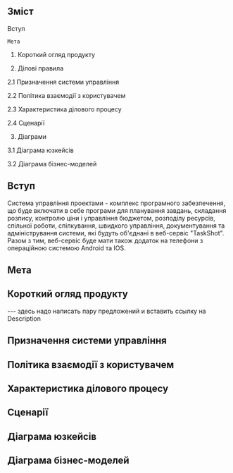 ## Зміст
Вступ 

    Мета
    
1. Короткий огляд продукту

2. Ділові правила

2.1 Призначення системи управління
  
2.2 Політика взаємодії з користувачем
  
2.3 Характеристика ділового процесу
  
2.4 Сценарії
  
   3. Діаграми

3.1 Діаграма юзкейсів
  
3.2 Діаграма бізнес-моделей
## Вступ
Система управління проектами - комплекс програмного забезпечення, що буде включати в себе програми для планування завдань, складання розпису, контролю ціни і управління бюджетом, розподілу ресурсів, спільної роботи, спілкування, швидкого управління, документування та адміністрування системи, які будуть об'єднані в веб-сервіс "TaskShot". Разом з тим, веб-сервіс буде мати також додаток на телефони з операційною системою Android та IOS.
## Мета
## Короткий огляд продукту
--- здесь надо написать пару предложений и вставить ссылку на Description
## Призначення системи управління
## Політика взаємодії з користувачем
## Характеристика ділового процесу
## Сценарії
## Діаграма юзкейсів
## Діаграма бізнес-моделей
